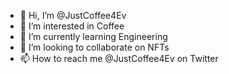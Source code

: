 - 👋 Hi, I’m @JustCoffee4Ev
- 👀 I’m interested in Coffee
- 🌱 I’m currently learning Engineering
- 💞️ I’m looking to collaborate on NFTs
- 📫 How to reach me @JustCoffee4Ev on Twitter

<!---
JustCoffee4Ev/JustCoffee4Ev is a ✨ special ✨ repository because its `README.md` (this file) appears on your GitHub profile.
You can click the Preview link to take a look at your changes.
--->
